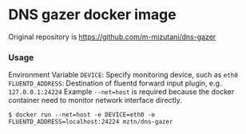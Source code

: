 # DNS gazer docker image
Original repository is https://github.com/m-mizutani/dns-gazer

### Usage
Environment Variable
`DEVICE`: Specify monitoring device, such as `eth0`
`FLUENTD_ADDRESS`: Destination of fluentd forward input plugin, e.g. `127.0.0.1:24224`
Example
`--net=host` is required because the docker container need to monitor network interface directly.

```
$ docker run --net=host -e DEVICE=eth0 -e FLUENTD_ADDRESS=localhost:24224 mztn/dns-gazer
```
